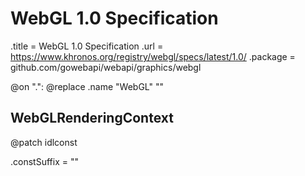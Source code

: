 # WebGL 1.0 Specification

.title = WebGL 1.0 Specification
.url = <https://www.khronos.org/registry/webgl/specs/latest/1.0/>
.package = github.com/gowebapi/webapi/graphics/webgl

@on ".": @replace .name "WebGL" ""

## WebGLRenderingContext

@patch idlconst

.constSuffix = ""
